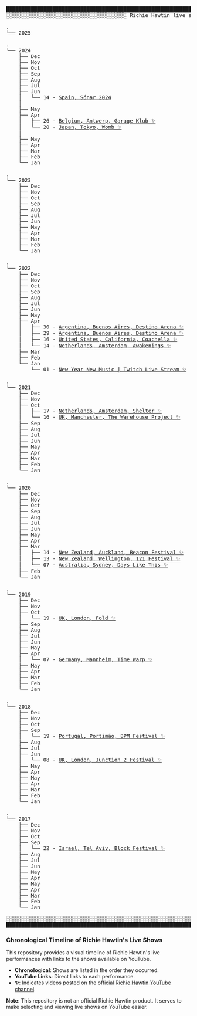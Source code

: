 <pre>
████████████████████████████████████████████████████████████████████████████████████████████████████████
░░░░░░░░░░░░░░░░░░░░░░░░░░░░░░░░░░░░░░░ Richie Hawtin live shows ░░░░░░░░░░░░░░░░░░░░░░░░░░░░░░░░░░░░░░░ 

.
└── 2025

.
└── 2024
    ├── Dec
    ├── Nov
    ├── Oct
    ├── Sep
    ├── Aug
    ├── Jul
    ├── Jun
    │   └── 14 - <a href="https://www.youtube.com/watch?v=xxWOkZrHprY" >Spain, Sónar 2024</a>
    │
    ├── May
    ├── Apr
    │   ├── 26 - <a href="https://www.youtube.com/watch?v=6JMRUyJEDEk" >Belgium, Antwerp, Garage Klub ✨</a>
    │   └── 20 - <a href="https://www.youtube.com/watch?v=R2zQ8AMb3wM" >Japan, Tokyo, Womb ✨</a>
    │
    ├── May
    ├── Apr
    ├── Mar
    ├── Feb
    └── Jan

.
└── 2023
    ├── Dec
    ├── Nov
    ├── Oct
    ├── Sep
    ├── Aug
    ├── Jul
    ├── Jun
    ├── May
    ├── Apr
    ├── Mar
    ├── Feb
    └── Jan

.
└── 2022
    ├── Dec
    ├── Nov
    ├── Oct
    ├── Sep
    ├── Aug
    ├── Jul
    ├── Jun
    ├── May
    ├── Apr
    │   ├── 30 - <a href="https://www.youtube.com/watch?v=7xT2ZFoiyMc" >Argentina, Buenos Aires, Destino Arena ✨</a>  
    │   ├── 29 - <a href="https://www.youtube.com/watch?v=z8NgIGaYRfg" >Argentina, Buenos Aires, Destino Arena ✨</a>  
    │   ├── 16 - <a href="https://www.youtube.com/watch?v=T26wi6LW8MM" >United States, California, Coachella ✨</a>
    │   └── 14 - <a href="https://www.youtube.com/watch?v=I6W_ADulKOU" >Netherlands, Amsterdam, Awakenings ✨</a>
    ├── Mar
    ├── Feb
    └── Jan
        └── 01 - <a href="https://www.youtube.com/watch?v=kCjjNOS2KOE" >New Year New Music | Twitch Live Stream ✨</a>

.
└── 2021
    ├── Dec
    ├── Nov
    ├── Oct
    │   ├── 17 - <a href="https://www.youtube.com/watch?v=2T2m1L022uM" >Netherlands, Amsterdam, Shelter ✨</a>
    │   └── 16 - <a href="https://www.youtube.com/watch?v=_J-ylCW-5zo" >UK, Manchester, The Warehouse Project ✨</a>
    ├── Sep
    ├── Aug
    ├── Jul
    ├── Jun
    ├── May
    ├── Apr
    ├── Mar
    ├── Feb
    └── Jan

.
└── 2020
    ├── Dec
    ├── Nov
    ├── Oct
    ├── Sep
    ├── Aug
    ├── Jul
    ├── Jun
    ├── May
    ├── Apr
    ├── Mar
    │   ├── 14 - <a href="https://www.youtube.com/watch?v=uTDaRTT1hjM" >New Zealand, Auckland, Beacon Festival ✨</a>  
    │   ├── 13 - <a href="https://www.youtube.com/watch?v=V9_hp8V5_VQ" >New Zealand, Wellington, 121 Festival ✨</a>
    │   └── 07 - <a href="https://www.youtube.com/watch?v=S6wUn7yE8tY" >Australia, Sydney, Days Like This ✨</a>
    ├── Feb
    └── Jan

.
└── 2019
    ├── Dec
    ├── Nov
    ├── Oct
    │   └── 19 - <a href="https://www.youtube.com/watch?v=gbTctHmo7i4" >UK, London, Fold ✨</a>
    ├── Sep
    ├── Aug
    ├── Jul
    ├── Jun
    ├── May
    ├── Apr
    │   └── 07 - <a href="https://www.youtube.com/watch?v=JKKsLLvMdlY" >Germany, Mannheim, Time Warp ✨</a>
    ├── May
    ├── Apr
    ├── Mar
    ├── Feb
    └── Jan

.
└── 2018
    ├── Dec
    ├── Nov
    ├── Oct
    ├── Sep
    │   └── 19 - <a href="https://www.youtube.com/watch?v=OQo-58nM8h4" >Portugal, Portimão, BPM Festival ✨</a>
    ├── Aug
    ├── Jul
    ├── Jun
    │   └── 08 - <a href="https://www.youtube.com/watch?v=JlsScIadPVo" >UK, London, Junction 2 Festival ✨</a>
    ├── May
    ├── Apr
    ├── May
    ├── Apr
    ├── Mar
    ├── Feb
    └── Jan

.
└── 2017
    ├── Dec
    ├── Nov
    ├── Oct
    ├── Sep
    │   └── 22 - <a href="https://www.youtube.com/watch?v=CgIONTLHSoY" >Israel, Tel Aviv, Block Festival ✨</a>
    ├── Aug
    ├── Jul
    ├── Jun
    ├── May
    ├── Apr
    ├── May
    ├── Apr
    ├── Mar
    ├── Feb
    └── Jan

░░░░░░░░░░░░░░░░░░░░░░░░░░░░░░░░░░░░░░░░░░░░░░░░░░░░░░░░░░░░░░░░░░░░░░░░░░░░░░░░░░░░░░░░░░░░░░░░░░░░░░░░
████████████████████████████████████████████████████████████████████████████████████████████████████████
</pre>

### Chronological Timeline of Richie Hawtin's Live Shows

This repository provides a visual timeline of Richie Hawtin's live performances with links to the shows available on YouTube.

- **Chronological**: Shows are listed in the order they occurred.
- **YouTube Links**: Direct links to each performance.
- **✨**: Indicates videos posted on the official <a href="https://www.youtube.com/@richiehawtin/featured" >Richie Hawtin YouTube channel</a>.

**Note**: This repository is not an official Richie Hawtin product. It serves to make selecting and viewing live shows on YouTube easier.
